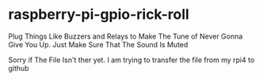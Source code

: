 # raspberry-pi-gpio-rick-roll
Plug Things Like Buzzers and Relays to Make The Tune of Never Gonna Give You Up. Just Make Sure That The Sound Is Muted

Sorry if The File Isn't ther yet. I am trying to transfer the file from my rpi4 to github
